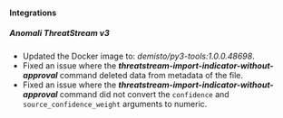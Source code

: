 #### Integrations
##### Anomali ThreatStream v3
- Updated the Docker image to: *demisto/py3-tools:1.0.0.48698*.
- Fixed an issue where the ***threatstream-import-indicator-without-approval*** command deleted data from metadata of the file.
- Fixed an issue where the ***threatstream-import-indicator-without-approval*** command did not convert the `confidence` and `source_confidence_weight` arguments to numeric.